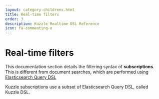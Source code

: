 ```yaml
---
layout: category-childrens.html
title: Real-time filters
order: 3
description: Kuzzle Realtime DSL Reference
icon: fa-commenting-o
---
```


# Real-time filters

This documentation section details the filtering syntax of **subscriptions**.  
This is different from document searches, which are performed using [Elasticsearch Query DSL](https://www.elastic.co/guide/en/elasticsearch/reference/5.x/query-dsl.html)

Kuzzle subscriptions use a subset of Elasticsearch Query DSL, called Kuzzle DSL.
